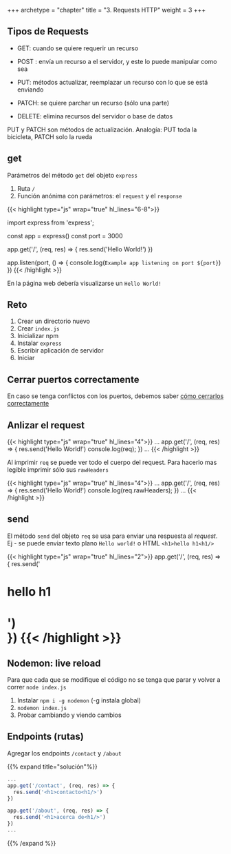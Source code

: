 +++
archetype = "chapter"
title = "3. Requests HTTP"
weight = 3
+++

## Tipos de Requests

- GET: cuando se quiere requerir un recurso

- POST : envía un recurso a el servidor, y este lo puede manipular como sea

- PUT: métodos actualizar, reemplazar un recurso con lo que se está enviando

- PATCH: se quiere parchar un recurso (sólo una parte)

- DELETE: elimina recursos del servidor o base de datos

PUT y PATCH son métodos de actualización. Analogía: PUT toda la bicicleta, PATCH solo la rueda

## get
Parámetros del método `get` del objeto `express`
1. Ruta `/`
2. Función anónima con parámetros: el `request` y el `response`

{{< highlight type="js" wrap="true" hl_lines="6-8">}}

import express from 'express';

const app = express()
const port = 3000

app.get('/', (req, res) => {
  res.send('Hello World!')
})

app.listen(port, () => {
  console.log(`Example app listening on port ${port}`)
})
{{< /highlight >}}

En la página web debería visualizarse un `Hello World!`

## Reto
1. Crear un directorio nuevo 
2. Crear `index.js`
3. Inicializar npm
4. Instalar `express`
5. Escribir aplicación de servidor
6. Iniciar

## Cerrar puertos correctamente
En caso se tenga conflictos con los puertos, debemos saber [cómo cerrarlos correctamente](https://dev.to/sylwiavargas/how-to-properly-close-a-port-2p36)

## Anlizar el request

{{< highlight type="js" wrap="true" hl_lines="4">}}
...
app.get('/', (req, res) => {
  res.send('Hello World!')
  console.log(req);
})
...
{{< /highlight >}}

Al imprimir `req` se puede ver todo el cuerpo del request. Para hacerlo mas legible imprimir sólo sus `rawHeaders`

{{< highlight type="js" wrap="true" hl_lines="4">}}
...
app.get('/', (req, res) => {
  res.send('Hello World!')
  console.log(req.rawHeaders);
})
...
{{< /highlight >}}

## send
El método `send` del objeto `req` se usa para enviar una respuesta al _request_. Ej - se puede enviar texto plano `Hello world!` o HTML `<h1>hello h1<h1/>`

{{< highlight type="js" wrap="true" hl_lines="2">}}
app.get('/', (req, res) => {
  res.send('<h1>hello h1<h1/>')  
})
{{< /highlight >}}

## Nodemon: live reload
Para que cada que se modifique el código no se tenga que parar y volver a correr `node index.js`

1. Instalar `npm i -g nodemon` (-g instala global)
2. `nodemon index.js`
3. Probar cambiando y viendo cambios

## Endpoints (rutas)

Agregar los endpoints `/contact` y `/about`

{{% expand title="solución"%}}
```js
...
app.get('/contact', (req, res) => {
  res.send('<h1>contacto<h1/>')  
})

app.get('/about', (req, res) => {
  res.send('<h1>acerca de<h1/>')  
})
...
```
{{% /expand %}}